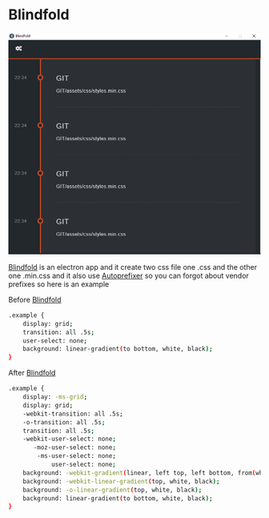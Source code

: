 # Blindfold

![Capture](Capture.PNG)

[Blindfold](https://github.com/jhd3197/Blindfold) is an electron app and it create two css file one .css and the other one .min.css and it also use [Autoprefixer](https://www.npmjs.com/package/autoprefixer) so you can forgot about vendor prefixes so here is an example

Before [Blindfold](https://github.com/jhd3197/Blindfold)
```bash
.example {
    display: grid;
    transition: all .5s;
    user-select: none;
    background: linear-gradient(to bottom, white, black);
}
```

After [Blindfold](https://github.com/jhd3197/Blindfold)
```bash
.example {
    display: -ms-grid;
    display: grid;
    -webkit-transition: all .5s;
    -o-transition: all .5s;
    transition: all .5s;
    -webkit-user-select: none;
       -moz-user-select: none;
        -ms-user-select: none;
            user-select: none;
    background: -webkit-gradient(linear, left top, left bottom, from(white), to(black));
    background: -webkit-linear-gradient(top, white, black);
    background: -o-linear-gradient(top, white, black);
    background: linear-gradient(to bottom, white, black);
}
```




